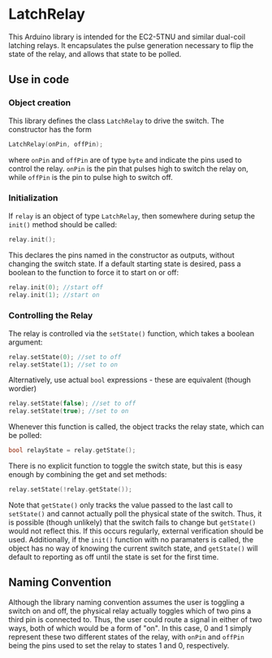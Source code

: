 # LatchRelay

This Arduino library is intended for the EC2-5TNU and similar dual-coil latching relays.
It encapsulates the pulse generation necessary to flip the state of the relay, and allows that state to be polled.

## Use in code
### Object creation
This library defines the class `LatchRelay` to drive the switch.
The constructor has the form
```cpp
LatchRelay(onPin, offPin);
```
where `onPin` and `offPin` are of type `byte` and indicate the pins used to control the relay.
`onPin` is the pin that pulses high to switch the relay on, while `offPin` is the pin to pulse high to switch off.

### Initialization
If `relay` is an object of type `LatchRelay`, then somewhere during setup the `init()` method should be called:
```cpp
relay.init();
```
This declares the pins named in the constructor as outputs, without changing the switch state.
If a default starting state is desired, pass a boolean to the function to force it to start on or off:
```cpp
relay.init(0); //start off
relay.init(1); //start on
```

### Controlling the Relay
The relay is controlled via the `setState()` function, which takes a boolean argument:
```cpp
relay.setState(0); //set to off
relay.setState(1); //set to on
```
Alternatively, use actual `bool` expressions - these are equivalent (though wordier)
```cpp
relay.setState(false); //set to off
relay.setState(true); //set to on
```
Whenever this function is called, the object tracks the relay state, which can be polled:
```cpp
bool relayState = relay.getState();
```
There is no explicit function to toggle the switch state, but this is easy enough by combining the get and set methods:
```cpp
relay.setState(!relay.getState());
```
Note that `getState()` only tracks the value passed to the last call to `setState()` and cannot actually poll the physical state of the switch.
Thus, it is possible (though unlikely) that the switch fails to change but `getState()` would not reflect this.
If this occurs regularly, external verification should be used.
Additionally, if the `init()` function with no paramaters is called, the object has no way of knowing the current switch state,
and `getState()` will default to reporting as off until the state is set for the first time. 

## Naming Convention
Although the library naming convention assumes the user is toggling a switch on and off,
the physical relay actually toggles which of two pins a third pin is connected to.
Thus, the user could route a signal in either of two ways, both of which would be a form of "on".
In this case, 0 and 1 simply represent these two different states of the relay,
with `onPin` and `offPin` being the pins used to set the relay to states 1 and 0, respectively.